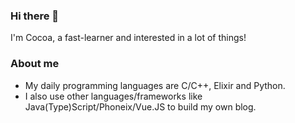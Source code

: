 ### Hi there 👋

I'm Cocoa, a fast-learner and interested in a lot of things!

### About me

- My daily programming languages are C/C++, Elixir and Python.
- I also use other languages/frameworks like Java(Type)Script/Phoneix/Vue.JS to build my own blog.
